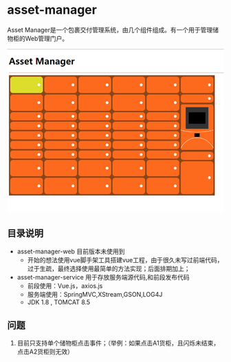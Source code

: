 # asset-manager

Asset Manager是一个包裹交付管理系统，由几个组件组成。有一个用于管理储物柜的Web管理门户。

![avatar](./asset-manager-doc/readme.png)

## 目录说明

* asset-manager-web 目前版本未使用到
  * 开始的想法使用vue脚手架工具搭建vue工程，由于很久未写过前端代码，过于生疏，最终选择使用最简单的方法实现；后面排期加上；
* asset-manager-service 用于存放服务端源代码,和前段发布代码
  * 前段使用：Vue.js，axios.js
  * 服务端使用：SpringMVC,XStream,GSON,LOG4J
  * JDK 1.8 , TOMCAT 8.5

## 问题

1. 目前只支持单个储物柜点击事件；（举例：如果点击A1货柜，且闪烁未结束，点击A2货柜则无效）
